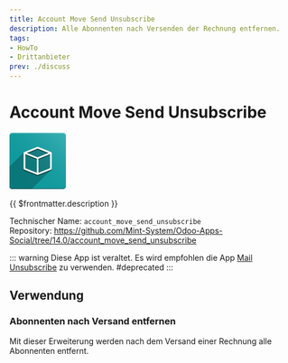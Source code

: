 ```yaml
---
title: Account Move Send Unsubscribe
description: Alle Abonnenten nach Versenden der Rechnung entfernen.
tags:
- HowTo
- Drittanbieter
prev: ./discuss
---
```

# Account Move Send Unsubscribe
![icon_oms_box](assets/icon_oms_box.png)

{{ $frontmatter.description }}
 
Technischer Name: `account_move_send_unsubscribe`\
Repository: <https://github.com/Mint-System/Odoo-Apps-Social/tree/14.0/account_move_send_unsubscribe>

::: warning
Diese App ist veraltet. Es wird empfohlen die App [Mail Unsubscribe](Mail%20Unsubscribe) zu verwenden.
#deprecated
:::

## Verwendung

### Abonnenten nach Versand entfernen

Mit dieser Erweiterung werden nach dem Versand einer Rechnung alle Abonnenten entfernt.